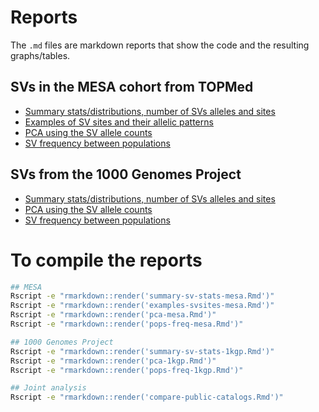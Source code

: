 # Reports

The `.md` files are markdown reports that show the code and the resulting graphs/tables.

## SVs in the MESA cohort from TOPMed

- [Summary stats/distributions, number of SVs alleles and sites](summary-sv-stats-mesa.md)
- [Examples of SV sites and their allelic patterns](examples-svsites-mesa.md)
- [PCA using the SV allele counts](pca-mesa.md)
- [SV frequency between populations](pops-freq-mesa.md)

## SVs from the 1000 Genomes Project

- [Summary stats/distributions, number of SVs alleles and sites](summary-sv-stats-1kgp.md)
- [PCA using the SV allele counts](pca-1kgp.md)
- [SV frequency between populations](pops-freq-1kgp.md)

# To compile the reports

```sh
## MESA
Rscript -e "rmarkdown::render('summary-sv-stats-mesa.Rmd')"
Rscript -e "rmarkdown::render('examples-svsites-mesa.Rmd')"
Rscript -e "rmarkdown::render('pca-mesa.Rmd')"
Rscript -e "rmarkdown::render('pops-freq-mesa.Rmd')"

## 1000 Genomes Project
Rscript -e "rmarkdown::render('summary-sv-stats-1kgp.Rmd')"
Rscript -e "rmarkdown::render('pca-1kgp.Rmd')"
Rscript -e "rmarkdown::render('pops-freq-1kgp.Rmd')"

## Joint analysis
Rscript -e "rmarkdown::render('compare-public-catalogs.Rmd')"
```
